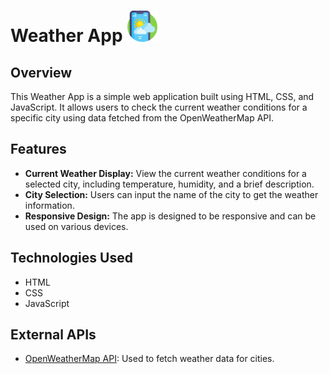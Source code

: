 # Weather App <img width="auto" height="50px" src="./img/weather-app.png"/>


## Overview

This Weather App is a simple web application built using HTML, CSS, and JavaScript. It allows users to check the current weather conditions for a specific city using data fetched from the OpenWeatherMap API.

## Features

- **Current Weather Display:** View the current weather conditions for a selected city, including temperature, humidity, and a brief description.
- **City Selection:** Users can input the name of the city to get the weather information.
- **Responsive Design:** The app is designed to be responsive and can be used on various devices.

## Technologies Used

- HTML
- CSS
- JavaScript

## External APIs

- [OpenWeatherMap API](https://openweathermap.org/api): Used to fetch weather data for cities.
